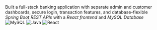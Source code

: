 Built a full-stack banking application with separate admin and customer dashboards, secure login, transaction features, and database-flexible <i>Spring Boot REST APIs</i> with a <i>React frontend</i> and <i>MySQL Database</i>
![MySQL](https://img.shields.io/badge/MySQL-005C84?style=for-the-badge&logo=mysql&logoColor=white)
![Java](https://img.shields.io/badge/Java-ED8B00?style=for-the-badge&logo=java&logoColor=white)
![React](https://img.shields.io/badge/React-20232A?style=for-the-badge&logo=react&logoColor=61DAFB)
